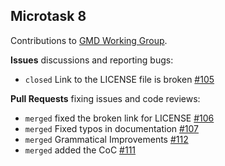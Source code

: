 ## Microtask 8

Contributions to [GMD Working Group](https://github.com/chaoss/wg-gmd/).

**Issues** discussions and reporting bugs:
- `closed` Link to the LICENSE file is broken [#105](https://github.com/chaoss/wg-gmd/issues/105)

**Pull Requests** fixing issues and code reviews:
- `merged` fixed the broken link for LICENSE [#106](https://github.com/chaoss/wg-gmd/pull/106)
- `merged` Fixed typos in documentation [#107](https://github.com/chaoss/wg-gmd/pull/107)
- `merged` Grammatical Improvements [#112](https://github.com/chaoss/wg-gmd/pull/112)
- `merged` added the CoC [#111](https://github.com/chaoss/wg-gmd/pull/111)



